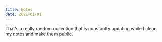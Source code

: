 ```yaml
---
title: Notes
date: 2021-01-01
---
```


That's a really random collection that is constantly updating while I clean my notes and make them public.